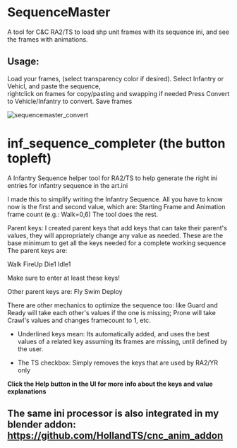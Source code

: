 # SequenceMaster
A tool for C&C RA2/TS to load shp unit frames with its sequence ini, and see the frames with animations.

## Usage:
Load your frames, (select transparency color if desired). Select Infantry or Vehicl, and paste the sequence,  
rightclick on frames for copy/pasting and swapping if needed
Press Convert to Vehicle/Infantry to convert.
Save frames

![sequencemaster_convert](https://github.com/user-attachments/assets/6f81b86d-c3a2-4d03-83bd-c50bd14b7e19)





# inf_sequence_completer (the button topleft)
A Infantry Sequence helper tool for RA2/TS to help generate the right ini entries for infantry sequence in the art.ini

I made this to simplify writing the Infantry Sequence. All you have to know now is the first and second value, which are:
Starting Frame and Animation frame count (e.g.: Walk=0,6)
The tool does the rest.

Parent keys:
I created parent keys that add keys that can take their parent's values, they will appropriately change any value as needed.
These are the base minimum to get all the keys needed for a complete working sequence
The parent keys are:

Walk
FireUp
Die1
Idle1

Make sure to enter at least these keys!

Other parent keys are:
Fly
Swim
Deploy

There are other mechanics to optimize the sequence too: like Guard and Ready will take each other's values if the one is missing; Prone will take Crawl's values and changes framecount to 1, etc.

* Underlined keys mean:
Its automatically added, and uses the best values of a related key assuming its frames are missing, until defined by the user.

* The TS checkbox:
Simply removes the keys that are used by RA2/YR only

**Click the Help button in the UI for more info about the keys and value explanations**

## The same ini processor is also integrated in my blender addon: https://github.com/HollandTS/cnc_anim_addon

